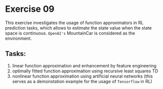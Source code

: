 # Exercise 09
This exercise investigates the usage of function approximators in RL prediction tasks, which allows to estimate the state value when the state space is continuous. 
`OpenAI's` MountainCar is considered as the environment.
## Tasks:
  1. linear function approximation and enhancement by feature engineering
  2. optimally fitted function approximation using recursive least squares TD
  3. nonlinear function approximation using artificial neural networks (this serves as a demonstation example for the usage of `Tensorflow` in RL)
